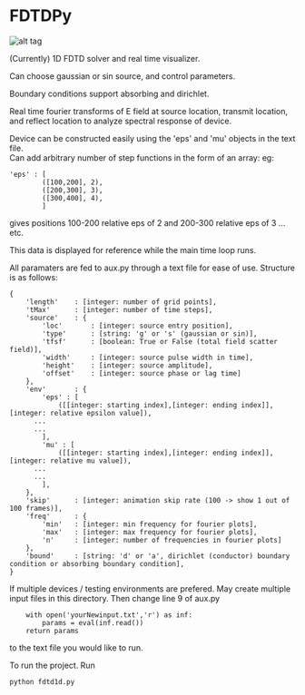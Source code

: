 FDTDPy
======

![alt tag](https://raw.githubusercontent.com/twhughes/FDTDPy/master/ex.png)


(Currently) 1D FDTD solver and real time visualizer.

Can choose gaussian or sin source, and control parameters.

Boundary conditions support absorbing and dirichlet.

Real time fourier transforms of E field at source location, transmit location, and reflect location to analyze spectral response of device.

Device can be constructed easily using the 'eps' and 'mu' objects in the text file.  
Can add arbitrary number of step functions in the form of an array:
eg:  

    'eps' : [
			([100,200], 2),
			([200,300], 3),
			([300,400], 4),
			]

gives positions 100-200 relative eps of 2 and 200-300 relative eps of 3 ... etc.
			
This data is displayed for reference while the main time loop runs.

All paramaters are fed to aux.py through a text file for ease of use.  Structure is as follows:

    {
    	'length'    : [integer: number of grid points],
    	'tMax'      : [integer: number of time steps],
    	'source'    : {
    		'loc'   	: [integer: source entry position],
    		'type'  	: [string: 'g' or 's' (gaussian or sin)],
    		'tfsf'  	: [boolean: True or False (total field scatter field)],
    		'width'     : [integer: source pulse width in time],
    		'height'    : [integer: source amplitude],
    		'offset'    : [integer: source phase or lag time]
    	},
    	'env'       : {
    		'eps' : [
    			([[integer: starting index],[integer: ending index]], [integer: relative epsilon value]),
          ...
          ...
    		],
    		'mu' : [
    			([[integer: starting index],[integer: ending index]], [integer: relative mu value]),
          ...
          ...
    		],
    	},
    	'skip'      : [integer: animation skip rate (100 -> show 1 out of 100 frames)],
    	'freq'      : {
    		'min'   : [integer: min frequency for fourier plots],
    		'max'   : [integer: max frequency for fourier plots],
    		'n'     : [integer: number of frequencies in fourier plots]
    	},
    	'bound'     : [string: 'd' or 'a', dirichlet (conductor) boundary condition or absorbing boundary condition],
    }

If multiple devices / testing environments are prefered.  May create multiple input files in this directory.  Then change line 9 of aux.py


    	with open('yourNewinput.txt','r') as inf:
    		params = eval(inf.read())
    	return params
    	
to the text file you would like to run.

To run the project.  Run

    python fdtd1d.py
    



